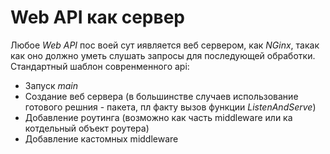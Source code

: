 # Web API как сервер
Любое *Web API* пос воей сут иявляется веб сервером, как *NGinx*, такак как оно должно уметь слушать запросы для последующей обработки. 
Стандартный шаблон совренменного api:
- Запуск *main*
- Создание веб сервера (в большинстве случаев использование готового решния - пакета, пл факту вызов функции *ListenAndServe*)
- Добавление роутинга (возможно как часть middleware или ка котдельный объект роутера)
- Добавление кастомных middleware